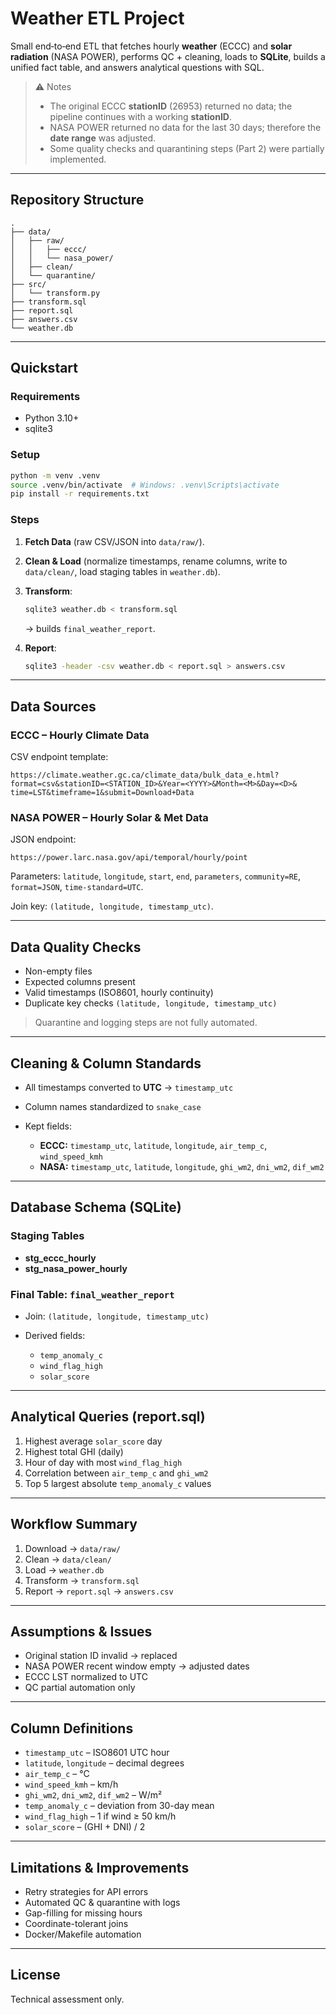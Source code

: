 # Weather ETL Project

Small end‑to‑end ETL that fetches hourly **weather** (ECCC) and **solar radiation** (NASA POWER), performs QC + cleaning, loads to **SQLite**, builds a unified fact table, and answers analytical questions with SQL.

> ⚠️ Notes
>
> * The original ECCC **stationID** (26953) returned no data; the pipeline continues with a working **stationID**.
> * NASA POWER returned no data for the last 30 days; therefore the **date range** was adjusted.
> * Some quality checks and quarantining steps (Part 2) were partially implemented.

---

## Repository Structure

```
.
├── data/
│   ├── raw/
│   │   ├── eccc/
│   │   └── nasa_power/
│   ├── clean/
│   └── quarantine/
├── src/
│   └── transform.py
├── transform.sql
├── report.sql
├── answers.csv
└── weather.db
```

---

## Quickstart

### Requirements

* Python 3.10+
* sqlite3

### Setup

```bash
python -m venv .venv
source .venv/bin/activate  # Windows: .venv\Scripts\activate
pip install -r requirements.txt
```

### Steps

1. **Fetch Data** (raw CSV/JSON into `data/raw/`).
2. **Clean & Load** (normalize timestamps, rename columns, write to `data/clean/`, load staging tables in `weather.db`).
3. **Transform**:

   ```bash
   sqlite3 weather.db < transform.sql
   ```

   → builds `final_weather_report`.
4. **Report**:

   ```bash
   sqlite3 -header -csv weather.db < report.sql > answers.csv
   ```

---

## Data Sources

### ECCC – Hourly Climate Data

CSV endpoint template:

```
https://climate.weather.gc.ca/climate_data/bulk_data_e.html?
format=csv&stationID=<STATION_ID>&Year=<YYYY>&Month=<M>&Day=<D>&
time=LST&timeframe=1&submit=Download+Data
```

### NASA POWER – Hourly Solar & Met Data

JSON endpoint:

```
https://power.larc.nasa.gov/api/temporal/hourly/point
```

Parameters: `latitude`, `longitude`, `start`, `end`, `parameters`, `community=RE`, `format=JSON`, `time-standard=UTC`.

Join key: `(latitude, longitude, timestamp_utc)`.

---

## Data Quality Checks

* Non-empty files
* Expected columns present
* Valid timestamps (ISO8601, hourly continuity)
* Duplicate key checks `(latitude, longitude, timestamp_utc)`

> Quarantine and logging steps are not fully automated.

---

## Cleaning & Column Standards

* All timestamps converted to **UTC** → `timestamp_utc`
* Column names standardized to `snake_case`
* Kept fields:

  * **ECCC:** `timestamp_utc`, `latitude`, `longitude`, `air_temp_c`, `wind_speed_kmh`
  * **NASA:** `timestamp_utc`, `latitude`, `longitude`, `ghi_wm2`, `dni_wm2`, `dif_wm2`

---

## Database Schema (SQLite)

### Staging Tables

* **stg\_eccc\_hourly**
* **stg\_nasa\_power\_hourly**

### Final Table: `final_weather_report`

* Join: `(latitude, longitude, timestamp_utc)`
* Derived fields:

  * `temp_anomaly_c`
  * `wind_flag_high`
  * `solar_score`

---

## Analytical Queries (report.sql)

1. Highest average `solar_score` day
2. Highest total GHI (daily)
3. Hour of day with most `wind_flag_high`
4. Correlation between `air_temp_c` and `ghi_wm2`
5. Top 5 largest absolute `temp_anomaly_c` values

---

## Workflow Summary

1. Download → `data/raw/`
2. Clean → `data/clean/`
3. Load → `weather.db`
4. Transform → `transform.sql`
5. Report → `report.sql` → `answers.csv`

---

## Assumptions & Issues

* Original station ID invalid → replaced
* NASA POWER recent window empty → adjusted dates
* ECCC LST normalized to UTC
* QC partial automation only

---

## Column Definitions

* `timestamp_utc` – ISO8601 UTC hour
* `latitude`, `longitude` – decimal degrees
* `air_temp_c` – °C
* `wind_speed_kmh` – km/h
* `ghi_wm2`, `dni_wm2`, `dif_wm2` – W/m²
* `temp_anomaly_c` – deviation from 30-day mean
* `wind_flag_high` – 1 if wind ≥ 50 km/h
* `solar_score` – (GHI + DNI) / 2

---

## Limitations & Improvements

* Retry strategies for API errors
* Automated QC & quarantine with logs
* Gap-filling for missing hours
* Coordinate-tolerant joins
* Docker/Makefile automation

---

## License

Technical assessment only.
